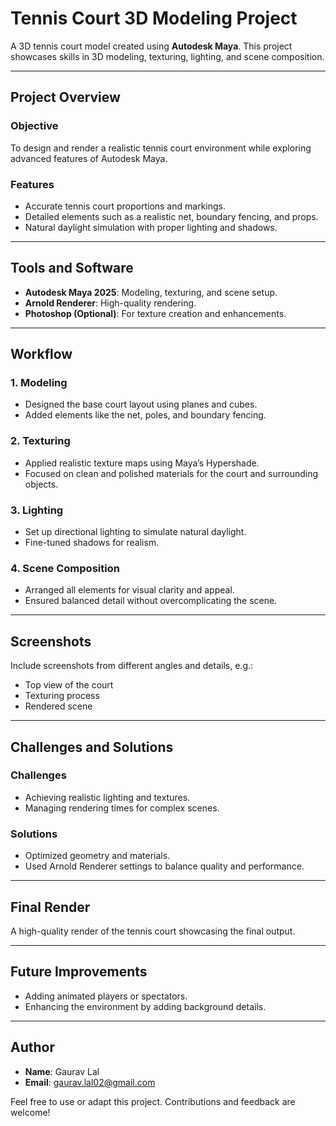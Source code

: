 # Tennis Court 3D Modeling Project

A 3D tennis court model created using **Autodesk Maya**. This project showcases skills in 3D modeling, texturing, lighting, and scene composition.

---

## Project Overview

### Objective
To design and render a realistic tennis court environment while exploring advanced features of Autodesk Maya.

### Features
- Accurate tennis court proportions and markings.
- Detailed elements such as a realistic net, boundary fencing, and props.
- Natural daylight simulation with proper lighting and shadows.

---

## Tools and Software
- **Autodesk Maya 2025**: Modeling, texturing, and scene setup.
- **Arnold Renderer**: High-quality rendering.
- **Photoshop (Optional)**: For texture creation and enhancements.

---

## Workflow

### 1. Modeling
- Designed the base court layout using planes and cubes.
- Added elements like the net, poles, and boundary fencing.

### 2. Texturing
- Applied realistic texture maps using Maya’s Hypershade.
- Focused on clean and polished materials for the court and surrounding objects.

### 3. Lighting
- Set up directional lighting to simulate natural daylight.
- Fine-tuned shadows for realism.

### 4. Scene Composition
- Arranged all elements for visual clarity and appeal.
- Ensured balanced detail without overcomplicating the scene.

---

## Screenshots
Include screenshots from different angles and details, e.g.:
- Top view of the court
- Texturing process
- Rendered scene

---

## Challenges and Solutions

### Challenges
- Achieving realistic lighting and textures.
- Managing rendering times for complex scenes.

### Solutions
- Optimized geometry and materials.
- Used Arnold Renderer settings to balance quality and performance.

---

## Final Render
A high-quality render of the tennis court showcasing the final output.

---

## Future Improvements
- Adding animated players or spectators.
- Enhancing the environment by adding background details.

---

## Author
- **Name**: Gaurav Lal
- **Email**: gaurav.lal02@gmail.com

Feel free to use or adapt this project. Contributions and feedback are welcome!
